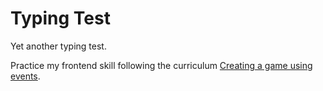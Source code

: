 # Typing Test

Yet another typing test.

Practice my frontend skill following the curriculum [Creating a game using events](https://github.com/microsoft/Web-Dev-For-Beginners/blob/main/4-typing-game/typing-game/README.md).
